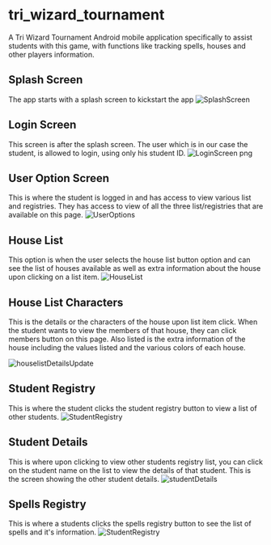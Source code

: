 # tri_wizard_tournament
A Tri Wizard Tournament Android mobile application specifically to assist students with this game, with functions  like tracking spells, houses and other players information.
## Splash Screen
The app starts with a splash screen to kickstart the app
![SplashScreen](https://user-images.githubusercontent.com/60643601/79012740-47857d00-7b67-11ea-9c0d-dc6f47a2fbdd.png)

## Login Screen
This screen is after the splash screen. The user which is in our case the student, is allowed to login, using only his student ID.
![LoginScreen png](https://user-images.githubusercontent.com/60643601/79012877-ae0a9b00-7b67-11ea-85e8-467b5f4be1a0.png)

## User Option Screen
This is where the student is logged in and has access to view various list and registries. They has access to view of all the three list/registries that are available on this page.
![UserOptions](https://user-images.githubusercontent.com/60643601/79013254-9f70b380-7b68-11ea-891e-cc6a2af94132.png)

## House List
This option is when the user selects the house list button option and can see the list of houses available as well as extra information about the house upon clicking on a list item.
![HouseList](https://user-images.githubusercontent.com/60643601/79014504-553d0180-7b6b-11ea-990b-06b2146c0ce3.png)

## House List Characters
This is the details or the characters of the house upon list item click. When the student wants to view the members of that house, they can click members button on this page. Also listed is the extra information of the house including the values listed and the various colors of each house.

![houselistDetailsUpdate](https://user-images.githubusercontent.com/60643601/79065353-ee753080-7caf-11ea-891b-0060f4747273.png)

## Student Registry
This is where the student clicks the student registry button to view a list of other students.
![StudentRegistry](https://user-images.githubusercontent.com/60643601/79016244-bb775380-7b6e-11ea-8b15-bd7d3b10bc33.png)

## Student Details
This is where upon clicking to view other students registry list, you can click on the student name on the list to view the details of that student. This is the screen showing the other student details.
![studentDetails](https://user-images.githubusercontent.com/60643601/79065465-bde1c680-7cb0-11ea-8a79-8042f5bece9a.png)

## Spells Registry
This is where a students clicks the spells registry button to see the list of spells and it's information.
![StudentRegistry](https://user-images.githubusercontent.com/60643601/79016244-bb775380-7b6e-11ea-8b15-bd7d3b10bc33.png)
